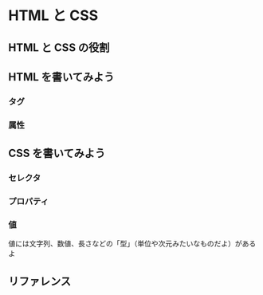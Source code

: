 # HTML と CSS

## HTML と CSS の役割

## HTML を書いてみよう

### タグ

### 属性

## CSS を書いてみよう

### セレクタ

### プロパティ

### 値

値には文字列、数値、長さなどの「型」（単位や次元みたいなものだよ）があるよ

## リファレンス

